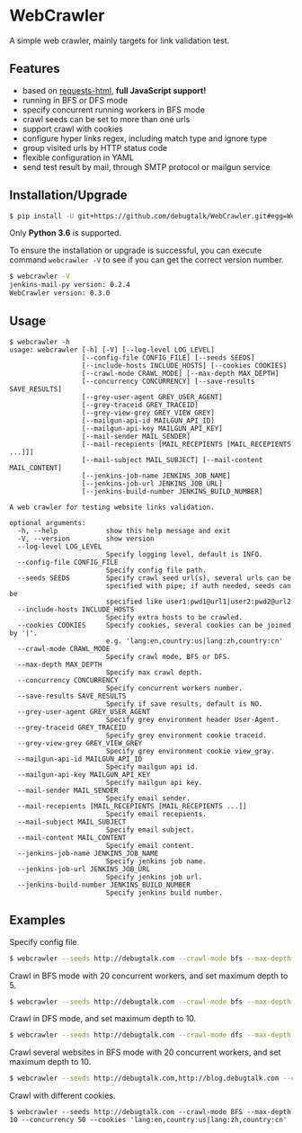 # WebCrawler

A simple web crawler, mainly targets for link validation test.

## Features

- based on [requests-html][requests-html], **full JavaScript support!**
- running in BFS or DFS mode
- specify concurrent running workers in BFS mode
- crawl seeds can be set to more than one urls
- support crawl with cookies
- configure hyper links regex, including match type and ignore type
- group visited urls by HTTP status code
- flexible configuration in YAML
- send test result by mail, through SMTP protocol or mailgun service

## Installation/Upgrade

```bash
$ pip install -U git+https://github.com/debugtalk/WebCrawler.git#egg=WebCrawler --process-dependency-links
```

Only **Python 3.6** is supported.

To ensure the installation or upgrade is successful, you can execute command `webcrawler -V` to see if you can get the correct version number.

```bash
$ webcrawler -V
jenkins-mail-py version: 0.2.4
WebCrawler version: 0.3.0
```

## Usage

```text
$ webcrawler -h
usage: webcrawler [-h] [-V] [--log-level LOG_LEVEL]
                  [--config-file CONFIG_FILE] [--seeds SEEDS]
                  [--include-hosts INCLUDE_HOSTS] [--cookies COOKIES]
                  [--crawl-mode CRAWL_MODE] [--max-depth MAX_DEPTH]
                  [--concurrency CONCURRENCY] [--save-results SAVE_RESULTS]
                  [--grey-user-agent GREY_USER_AGENT]
                  [--grey-traceid GREY_TRACEID]
                  [--grey-view-grey GREY_VIEW_GREY]
                  [--mailgun-api-id MAILGUN_API_ID]
                  [--mailgun-api-key MAILGUN_API_KEY]
                  [--mail-sender MAIL_SENDER]
                  [--mail-recepients [MAIL_RECEPIENTS [MAIL_RECEPIENTS ...]]]
                  [--mail-subject MAIL_SUBJECT] [--mail-content MAIL_CONTENT]
                  [--jenkins-job-name JENKINS_JOB_NAME]
                  [--jenkins-job-url JENKINS_JOB_URL]
                  [--jenkins-build-number JENKINS_BUILD_NUMBER]

A web crawler for testing website links validation.

optional arguments:
  -h, --help            show this help message and exit
  -V, --version         show version
  --log-level LOG_LEVEL
                        Specify logging level, default is INFO.
  --config-file CONFIG_FILE
                        Specify config file path.
  --seeds SEEDS         Specify crawl seed url(s), several urls can be
                        specified with pipe; if auth needed, seeds can be
                        specified like user1:pwd1@url1|user2:pwd2@url2
  --include-hosts INCLUDE_HOSTS
                        Specify extra hosts to be crawled.
  --cookies COOKIES     Specify cookies, several cookies can be joined by '|'.
                        e.g. 'lang:en,country:us|lang:zh,country:cn'
  --crawl-mode CRAWL_MODE
                        Specify crawl mode, BFS or DFS.
  --max-depth MAX_DEPTH
                        Specify max crawl depth.
  --concurrency CONCURRENCY
                        Specify concurrent workers number.
  --save-results SAVE_RESULTS
                        Specify if save results, default is NO.
  --grey-user-agent GREY_USER_AGENT
                        Specify grey environment header User-Agent.
  --grey-traceid GREY_TRACEID
                        Specify grey environment cookie traceid.
  --grey-view-grey GREY_VIEW_GREY
                        Specify grey environment cookie view_gray.
  --mailgun-api-id MAILGUN_API_ID
                        Specify mailgun api id.
  --mailgun-api-key MAILGUN_API_KEY
                        Specify mailgun api key.
  --mail-sender MAIL_SENDER
                        Specify email sender.
  --mail-recepients [MAIL_RECEPIENTS [MAIL_RECEPIENTS ...]]
                        Specify email recepients.
  --mail-subject MAIL_SUBJECT
                        Specify email subject.
  --mail-content MAIL_CONTENT
                        Specify email content.
  --jenkins-job-name JENKINS_JOB_NAME
                        Specify jenkins job name.
  --jenkins-job-url JENKINS_JOB_URL
                        Specify jenkins job url.
  --jenkins-build-number JENKINS_BUILD_NUMBER
                        Specify jenkins build number.
```

## Examples

Specify config file.

```bash
$ webcrawler --seeds http://debugtalk.com --crawl-mode bfs --max-depth 5 --config-file path/to/config.yml
```

Crawl in BFS mode with 20 concurrent workers, and set maximum depth to 5.

```bash
$ webcrawler --seeds http://debugtalk.com --crawl-mode bfs --max-depth 5 --concurrency 20
```

Crawl in DFS mode, and set maximum depth to 10.

```bash
$ webcrawler --seeds http://debugtalk.com --crawl-mode dfs --max-depth 10
```

Crawl several websites in BFS mode with 20 concurrent workers, and set maximum depth to 10.

```bash
$ webcrawler --seeds http://debugtalk.com,http://blog.debugtalk.com --crawl-mode bfs --max-depth 10 --concurrency 20
```

Crawl with different cookies.

```text
$ webcrawler --seeds http://debugtalk.com --crawl-mode BFS --max-depth 10 --concurrency 50 --cookies 'lang:en,country:us|lang:zh,country:cn'
```

[requests-html]: https://github.com/kennethreitz/requests-html